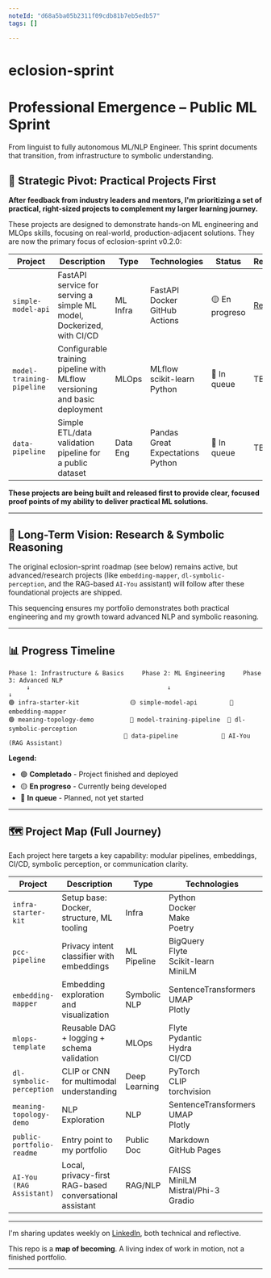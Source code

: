 ```yaml
---
noteId: "d68a5ba05b2311f09cdb81b7eb5edb57"
tags: []

---
```


# eclosion-sprint

# Professional Emergence – Public ML Sprint

From linguist to fully autonomous ML/NLP Engineer. This sprint documents that transition, from infrastructure to symbolic understanding.

## 🚩 **Strategic Pivot: Practical Projects First**

**After feedback from industry leaders and mentors, I'm prioritizing a set of practical, right-sized projects to complement my larger learning journey.**

These projects are designed to demonstrate hands-on ML engineering and MLOps skills, focusing on real-world, production-adjacent solutions. They are now the primary focus of eclosion-sprint v0.2.0:

| Project | Description | Type | Technologies | Status | Repo |
|--------|-------------|------|--------------|--------|------|
| `simple-model-api` | FastAPI service for serving a simple ML model, Dockerized, with CI/CD | ML Infra | FastAPI<br>Docker<br>GitHub Actions | 🟡 En progreso | [Repo](https://github.com/naaas94/simple-model-api) |
| `model-training-pipeline` | Configurable training pipeline with MLflow versioning and basic deployment | MLOps | MLflow<br>scikit-learn<br>Python | 🔴 In queue | TBD |
| `data-pipeline` | Simple ETL/data validation pipeline for a public dataset | Data Eng | Pandas<br>Great Expectations<br>Python | 🔴 In queue | TBD |

**These projects are being built and released first to provide clear, focused proof points of my ability to deliver practical ML solutions.**

---

## 🧭 **Long-Term Vision: Research & Symbolic Reasoning**

The original eclosion-sprint roadmap (see below) remains active, but advanced/research projects (like `embedding-mapper`, `dl-symbolic-perception`, and the RAG-based `AI-You` assistant) will follow after these foundational projects are shipped.

This sequencing ensures my portfolio demonstrates both practical engineering and my growth toward advanced NLP and symbolic reasoning.

---

## 📊 **Progress Timeline**

```
Phase 1: Infrastructure & Basics     Phase 2: ML Engineering     Phase 3: Advanced NLP
     ↓                                      ↓                         ↓
🟢 infra-starter-kit              🟡 simple-model-api         🔴 embedding-mapper
🟢 meaning-topology-demo          🔴 model-training-pipeline  🔴 dl-symbolic-perception
                                🔴 data-pipeline            🔴 AI-You (RAG Assistant)
```

**Legend:**
- 🟢 **Completado** - Project finished and deployed
- 🟡 **En progreso** - Currently being developed
- 🔴 **In queue** - Planned, not yet started

---

## 🗺️ **Project Map (Full Journey)**

Each project here targets a key capability: modular pipelines, embeddings, CI/CD, symbolic perception, or communication clarity.

| Project | Description | Type | Technologies | Status | Repo |
|--------|-------------|------|--------------|--------|------|
| `infra-starter-kit` | Setup base: Docker, structure, ML tooling | Infra | Python<br> Docker<br> Make<br> Poetry | 🟢 Completado | [Repo](https://github.com/naaas94/infra-starter-kit) |
| `pcc-pipeline` | Privacy intent classifier with embeddings | ML Pipeline | BigQuery<br> Flyte<br> Scikit-learn<br> MiniLM | 🔴 In queue | TBD  |
| `embedding-mapper` | Embedding exploration and visualization | Symbolic NLP | SentenceTransformers<br> UMAP<br> Plotly | 🟡 En progreso | [Repo](https://github.com/naaas94/embedding-mapper) |
| `mlops-template` | Reusable DAG + logging + schema validation | MLOps | Flyte<br> Pydantic<br> Hydra<br> CI/CD | 🔴 In queue | TBD |
| `dl-symbolic-perception` | CLIP or CNN for multimodal understanding | Deep Learning | PyTorch<br> CLIP<br> torchvision | 🔴 In queue | TBD |
| `meaning-topology-demo` | NLP Exploration | NLP | SentenceTransformers<br> UMAP<br> Plotly | 🟢 Completado | [Repo](https://github.com/naaas94/meaning-topology-demo) |
| `public-portfolio-readme` | Entry point to my portfolio | Public Doc | Markdown<br> GitHub Pages | 🔴 In queue | TBD |
| `AI-You (RAG Assistant)` | Local, privacy-first RAG-based conversational assistant | RAG/NLP | FAISS<br>MiniLM<br>Mistral/Phi-3<br>Gradio | 🔴 In queue | TBD |

---

I'm sharing updates weekly on [LinkedIn](https://linkedin.com/in/alejandro-garay-338257243), both technical and reflective.

This repo is a **map of becoming**.
A living index of work in motion, not a finished portfolio.

---
